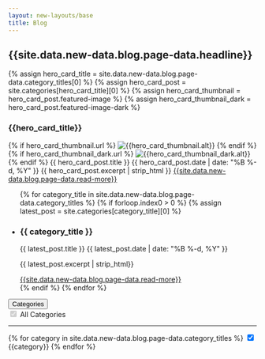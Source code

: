 ```yaml
---
layout: new-layouts/base
title: Blog
---
```


<div class="blog">
  <div class="blog-swoop"></div>
  <div class="section blog-featured-grid">
    <div class="content">
      <h2 class="blog-featured-grid-headline">{{site.data.new-data.blog.page-data.headline}}</h2>
      {% assign hero_card_title = site.data.new-data.blog.page-data.category_titles[0] %}
      {% assign hero_card_post = site.categories[hero_card_title][0] %}
      {% assign hero_card_thumbnail = hero_card_post.featured-image %}
      {% assign hero_card_thumbnail_dark = hero_card_post.featured-image-dark %}
      <h3 class="blog-featured-grid-category-headline">{{hero_card_title}}</h3>
      <div class="blog-featured-hero-card {% if hero_card_thumbnail.url %} blog-featured-hero-card-with-image {% endif %}">
        {% if hero_card_thumbnail.url %}
          <img class="blog-featured-hero-card-image {% if hero_card_thumbnail_dark.url %}hide-dark{% endif %}" src="{{ hero_card_thumbnail.url }}" alt="{{hero_card_thumbnail.alt}}" />
        {% endif %}
        {% if hero_card_thumbnail_dark.url %}
          <img class="blog-featured-hero-card-image hide-light" src="{{ hero_card_thumbnail_dark.url }}" alt="{{hero_card_thumbnail_dark.alt}}" />
        {% endif %}
        <span class="blog-title">{{ hero_card_post.title }}</span>
        <time class="blog-date body-copy" pubdate datetime="{{ hero_card_post.date | date_to_xmlschema }}">{{ hero_card_post.date | date: "%B %-d, %Y" }}</time>
        <span class="blog-excerpt body-copy">{{ hero_card_post.excerpt | strip_html }}</span>
        <a class="blog-post-cta body-copy" href="{{ hero_card_post.url }}">{{site.data.new-data.blog.page-data.read-more}}</a>
      </div>
      <ul class="blog-featured-category-posts">
        {% for category_title in site.data.new-data.blog.page-data.category_titles %}
          {% if forloop.index0 > 0 %}
            {% assign latest_post = site.categories[category_title][0] %}
              <li>
                <h3 class="blog-featured-grid-category-headline">{{ category_title }}</h3>
                  <!-- <a class="news-item-link" href="{{ latest_post.url }}"> -->
                    <div class="blog-featured-category-post">
                        <span class="blog-title">{{ latest_post.title }}</span>
                        <time  class="blog-date body-copy" pubdate datetime="{{ latest_post.date | date_to_xmlschema }}">{{ latest_post.date | date: "%B %-d, %Y" }}</time>
                        <p class="blog-excerpt body-copy">{{ latest_post.excerpt | strip_html}}</p>
                        <a class="blog-post-cta" href="{{ latest_post.url }}">{{site.data.new-data.blog.page-data.read-more}}</a>
                    </div>
                  <!-- </a> -->
              </li>
          {% endif %}
        {% endfor %}
      </ul>
    </div>
  </div>
  <section class="blogs-and-filter-wrapper content">
    <div class="dropdown blogs-filter">
      <button class="dropdown-toggle" aria-haspopup="true" aria-expanded="false" aria-controls="dropdown-menu">
        <span class="body-copy>">Categories</span>
        <span class="dropdown-toggle-arrow"></span>
      </button>
      <div class="dropdown-menu" role="menu">
        <div class="dropdown-header">
           <label>
            <input disabled name="select-all" class="select-all" type="checkbox" value="select-all" checked="true">
            <span class="checkbox-symbol"></span> <span class="dropdown-filter-text">All Categories</span>
          </label>
        </div>
        <hr>
        {% for category in site.data.new-data.blog.page-data.category_titles %}
          <label 
          class="dropdown-filters" 
            >
          <input name="{{category}}" class="category-filter" type="checkbox" value="{{category}}" checked>
           <span class="check-symbol"></span> <span class="checkbox-symbol"></span> <span class="dropdown-filter-text">{{category}}</span>
          </label>
        {% endfor %}
    </div>
    </div>
    <div class="blogs-wrapper"></div>
    <script type="application/json" id="post-data">
      [{% for post in site.posts %}
          {
            "id": "{{ post.id | escape }}",
            "title": "{{ post.title | escape }}",
            "categories": {{ post.categories | jsonify }},
            "url": "{{ post.url | escape }}",
            "date": "{{ post.date | date: "%B %-d, %Y" }}",
            "excerpt": "{{ post.excerpt | strip_html | strip_newlines | escape }}"{% if post.featured-image %},
            "image-url": "{{ post.featured-image.url | escape }}", 
            "image-alt": "{{ post.featured-image.alt }}"
            {% endif %}
          }{% if forloop.last == false %},{% endif %}{% endfor %}]
    </script>
  </section>
</div>
